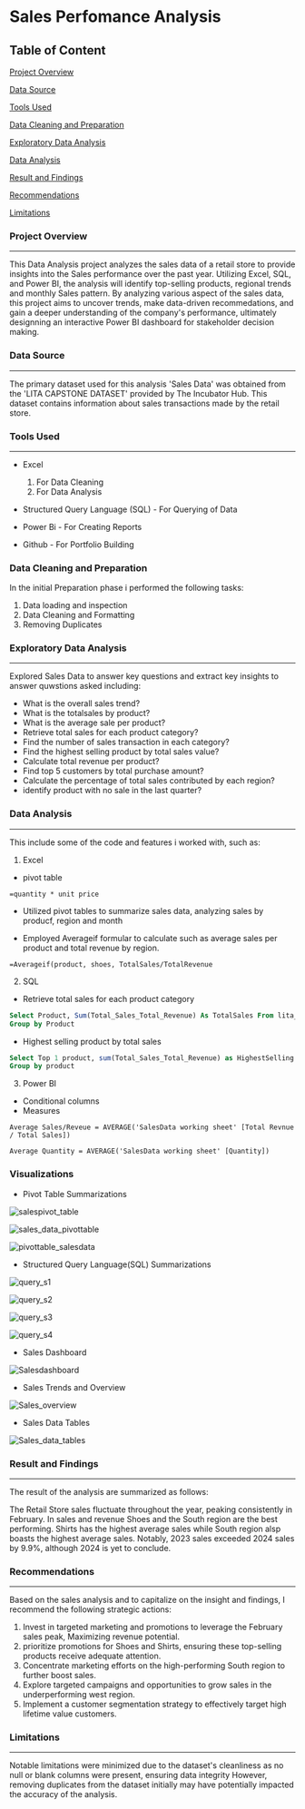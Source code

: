 # Sales Perfomance Analysis 


## Table of Content 


[Project Overview](#project-overview)

[Data Source](#data-source)

[Tools Used](#tools-used)

[Data Cleaning and Preparation](#data-cleaning-and-preparation)

[Exploratory Data Analysis](#exploratory-data-analysis)

[Data Analysis](#data-analysis)

[Result and Findings](#result-and-findings)

[Recommendations](#recommendations)

[Limitations](#limitations)

### Project Overview
---
This Data Analysis project analyzes the sales data of a retail store to provide insights into the Sales performance over the past year. Utilizing Excel, SQL, and Power BI, the analysis will identify top-selling products, regional trends and monthly Sales pattern. By analyzing various aspect of the sales data, this project aims to uncover trends, make data-driven recommedations, and gain a deeper understanding of the company's performance, ultimately designning an interactive Power BI dashboard for stakeholder decision making.  

### Data Source 
---
The primary dataset used for this analysis 'Sales Data' was obtained from the 'LITA CAPSTONE DATASET' provided by The Incubator Hub. This dataset contains information about sales transactions made by the retail store. 

### Tools Used
---
- Excel
  1. For Data Cleaning
  2. For Data Analysis 

- Structured Query Language (SQL) - For Querying of Data

- Power Bi - For Creating Reports  
 
- Github - For Portfolio Building

### Data Cleaning and Preparation

In the initial Preparation phase i performed the following tasks: 
1. Data loading and inspection
2. Data Cleaning and Formatting 
3. Removing Duplicates

### Exploratory Data Analysis
---
Explored Sales Data to answer key questions and extract key insights to answer quwstions asked including: 

 - What is the overall sales trend?
 - What is the totalsales by product?
 - What is the average sale per product?
 - Retrieve total sales for each product category?
 - Find the number of sales transaction in each category?
 - Find the highest selling product by total sales value?
 - Calculate total revenue per product?
 - Find top 5 customers by total purchase amount?
 - Calculate the percentage of total sales contributed by each region?
 - identify product with no sale in the last quarter?

### Data Analysis
---
This include some of the code and features i worked with, such as: 
1. Excel
- pivot table
```Excel
=quantity * unit price
```
- Utilized pivot tables to summarize sales data, analyzing sales by producf, region and month
  
- Employed Averageif formular to calculate such as average sales per product and total revenue by region.
```Excel
=Averageif(product, shoes, TotalSales/TotalRevenue
```

2. SQL 
- Retrieve total sales for each product category 
```SQL
Select Product, Sum(Total_Sales_Total_Revenue) As TotalSales From lita_capstone_project
Group by Product
```
- Highest selling product by total sales
```SQL
Select Top 1 product, sum(Total_Sales_Total_Revenue) as HighestSelling from Total_Sales_Total_Revenue
Group by product
```
3. Power BI
- Conditional columns
- Measures
```DAX
Average Sales/Reveue = AVERAGE('SalesData working sheet' [Total Revnue / Total Sales])
```
```DAX
Average Quantity = AVERAGE('SalesData working sheet' [Quantity])
```
### Visualizations

- Pivot Table Summarizations

![salespivot_table](https://github.com/user-attachments/assets/4178b356-1af5-46b4-b1fb-b19766d76dbe)

![sales_data_pivottable](https://github.com/user-attachments/assets/f67d3f59-3e66-48b7-a03f-038cfec69178)

![pivottable_salesdata](https://github.com/user-attachments/assets/cdf2a593-fb48-484e-9166-4507a684bf0f)


- Structured Query Language(SQL) Summarizations

![query_s1](https://github.com/user-attachments/assets/67b8942b-bad1-421d-a5ee-ee7260d342a2)

![query_s2](https://github.com/user-attachments/assets/3c5bb6cb-8c8b-4fb5-b504-af6cca813ed9)

![query_s3](https://github.com/user-attachments/assets/f772ee32-2a36-460b-ab38-6c483a2214ec)

![query_s4](https://github.com/user-attachments/assets/e6a19873-c89d-47a1-864a-e484bc4767e9)

- Sales Dashboard

![Salesdashboard](https://github.com/user-attachments/assets/b7f27c1d-e58d-4363-b4f5-42e173986285)

- Sales Trends and Overview

![Sales_overview](https://github.com/user-attachments/assets/5b89b0fc-96a8-47e9-8972-b11ffb81e720)

- Sales Data Tables

![Sales_data_tables](https://github.com/user-attachments/assets/b27e0303-cbd7-4678-8dfa-259afb239988)



### Result and Findings
---
The result of the analysis are summarized as follows: 

The Retail Store sales fluctuate throughout the year, peaking consistently in February. In sales and revenue Shoes and the South region are the best performing. Shirts has the highest average sales while South region alsp boasts the highest average sales. Notably, 2023 sales exceeded 2024 sales by 9.9%, although 2024 is yet to conclude.

### Recommendations 
---
Based on the sales analysis and to capitalize on the insight and findings, I recommend the following strategic actions: 

1. Invest in targeted marketing and promotions to leverage the February sales peak, Maximizing revenue potential.
2. prioritize promotions for Shoes and Shirts, ensuring these top-selling products receive adequate attention.
3. Concentrate marketing efforts on the high-performing South region to further boost sales. 
4. Explore targeted campaigns and opportunities to grow sales in the underperforming west region.
5. Implement a customer segmentation strategy to effectively target high lifetime value customers.

### Limitations
---
Notable limitations were minimized due to the dataset's cleanliness as  no null or blank columns were present, ensuring data integrity However, removing duplicates from the dataset initially may have potentially impacted the accuracy of the analysis.
